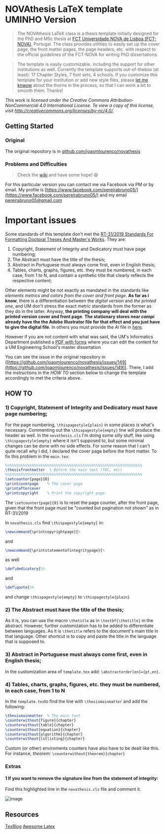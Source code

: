 # NOVAthesis LaTeX template UMINHO Version


> The NOVAthesis LaTeX class is a thesis template initially designed for the PhD and MSc thesis at [FCT Universidade NOVA de Lisboa (FCT-NOVA)](http://www.fct.nova.pt), Portugal. The class provides utilities to easily set up the cover page, the front matter pages, the page headers, etc. with respect to the official guidelines of the FCT-NOVA for writing PhD dissertations.

> The template is easily customizable, including the support for other institutions as well. Currently the template supports out-of-thebox (at least): 17 Chapter Styles, 7 font sets, 4 schools.  If you customize this template for your institution or add new style files, please [let me knwow](http://docentes.fct.unl.pt/joao-lourenco) about the thorns in the process, so that I can work a bit to smooth them.  Thanks!

*This work is licensed under the Creative Commons Attribution-NonCommercial 4.0 International License. To view a copy of this license, visit http://creativecommons.org/licenses/by-nc/4.0/.*



## Getting Started

### Original

The original repository is in [github.com/joaomlourenco/novathesis](https://github.com/joaomlourenco/novathesis)

### Problems and Difficulties

> Check the [wiki](https://github.com/joaomlourenco/novathesis/wiki) and have some hope! :smile:

For this particular version you can contact me via Facebook via PM or by email. My profile is [https://www.facebook.com/pereirabruno05/](https://www.facebook.com/pereirabruno05/) and my email [pereirabruno05@gmail.com](mailto:pereirabruno05@gmail.com)

# Important issues

Some standards of this template don't met the [RT-31/2019 Standards For Formatting Doctoral Theses And Master's Works](https://alunos.uminho.pt/PT/estudantes/Formataes/1_Despacho_RT-31_2019.pdf). They are:

1) Copyright, Statement of Integrity and Dedicatory must have page numbering;
2) The Abstract must have the title of the thesis;
3) Abstract in Portuguese must always come first, even in English thesis;
4) Tables, charts, graphs, figures, etc. they must be numbered, in each case, from 1 to N, and contain a synthetic title that clearly reflects the respective content;

Other elements might be not exactly as mandated in the standards like _elements metrics and colors from the cover and front page_. **As far as i know**, there is a differentiation between the _digital version_ and _the printed one_, and UM don't stress the exact metric standards from the former as they do in the latter. Anyway, **the printing company will deal with the printed version cover and front page**. **The stationary stores near _campi_ already have the the Adobe Illustrator file for that effect and you just have to give the digital file**. In others you must provide the _Ai_ file in [here](https://alunos.uminho.pt/PT/estudantes/Formataes/Capas.zip).

However if you are not content with what was said, the UM's Informatics Department published a [PDF with forms](https://mei.di.uminho.pt/sites/default/files/Capa-MIMEI.pdf) where you can edit the content for a UM Engineering School's master dissertation

You can see the issue in the original repository in ([https://github.com/joaomlourenco/novathesis/issues/149](https://github.com/joaomlourenco/novathesis/issues/149)). There, I add the instructions in the _HOW TO_ section below to change the template accordingly to met the criteria above.

## HOW TO

### 1) Copyright, Statement of Integrity and Dedicatory must have page numbering;

For the page numbering, `\thispagestyle{plain}` in some places is what's necessary. Commenting out the `\thispagestyle{empty}` line will produce the header as well. In the `novathesis.cls` I'm doing some silly stuff, like using `\thispagestyle{empty}`  where it isn't supposed to, but some minimal changes can be done with no side effects. For some reason that I can't quite recall why I did, I declared the cover page before the front matter. To fix this problem in the `main.tex`:
```tex
%%%%%%%%%%%%%%%%%%%%%%%%%%%%%%%%%%%%%%%%%%%%%%%%%%%%%%%%%%%%%%
\thesisfrontmatter  % Before the main text (TOC, etc)
%%%%%%%%%%%%%%%%%%%%%%%%%%%%%%%%%%%%%%%%%%%%%%%%%%%%%%%%%%%%%%
\setcounter{page}{0}
\printcoverpage    % The cover page
\printaftercover
\printcopyright    % Print the copyright page 
```
The `\setcounter{page}{0}` is to reset the page counter, after the front page, given that the front page must be "counted but pagination not shown" as in RT-31/2019

In `novathesis.cls` find `\thispagestyle{empty}` in:

```tex
\newcommand{\printcopyrightpage}{%
```
and 

```tex
\newcommand{\printstatementofintegritypage}{%
```
as well 
```tex
\def\dedicatory{%%
```
and 

```tex
\def\quote{%%
```
and change `\thispagestyle{empty}` to `\thispagestyle{plain}`

### 2) The Abstract must have the title of the thesis;

As it is, you can use the macro `\thetitle` as in `\textbf{\thetitle}` in the abstract. However, further customization has to be added to differentiate between languages. As it is `\thetitle` refers to the document's main title in that language. Other shortcut is to copy and paste the title in the language that is supposed to.

### 3) Abstract in Portuguese must always come first, even in English thesis;

In the customization area of `template.tex` add:  `\abstractorder[en]={pt,en}`.

### 4) Tables, charts, graphs, figures, etc. they must be numbered, in each case, from 1 to N

In the `template.tex`to find the line with `\thesismainmatter` and add the following:
```tex
\thesismainmatter  % The main text
\counterwithout{figure}{chapter}
\counterwithout{table}{chapter}
\counterwithout{equation}{chapter}
\counterwithout{algorithm}{chapter}
\counterwithout{lstlisting}{chapter}
```
Custom (or other) enviroments counters have also have to be dealt like this. For instance, _theorem_: `\counterwithout{theorem}{chapter}`

### Extras

#### 1 If you want to remove the signature line from the statement of integrity:
Find this highlighted line in the `novathesis.cls` file and comment it.

![image](https://user-images.githubusercontent.com/944511/109398544-74847f00-7935-11eb-93ae-27bc2c936201.png)


## Resources

[TexBlog](https://texblog.org/)
[Awesome Latex](https://github.com/egeerardyn/awesome-LaTeX)

